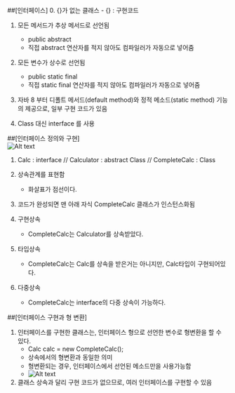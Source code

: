 ##[인터페이스]
0. {}가 없는 클래스
    - {} : 구현코드

1. 모든 메서드가 추상 메서드로 선언됨
    - public abstract
    - 직접 abstract 연산자를 적지 않아도 컴파일러가 자동으로 넣어줌

2. 모든 변수가 상수로 선언됨
    - public static final
    - 직접 static final 연산자를 적지 않아도 컴파일러가 자동으로 넣어줌

3. 자바 8 부터 디폴트 메서드(default method)와 정적 메소드(static method) 기능의 제공으로, 일부 구현 코드가 있음

4. Class 대신 interface 를 사용


##[인터페이스 정의와 구현]   
![Alt text](C:/Users/user/Desktop/javaGit/interface.jpg)
1. Calc : interface // Calculator : abstract Class // CompleteCalc : Class

2. 상속관계를 표현함
    - 화살표가 점선이다.

3. 코드가 완성되면 맨 아래 자식 CompleteCalc 클래스가 인스턴스화됨

4. 구현상속
    - CompleteCalc는 Calculator를 상속받았다.

5. 타입상속
    - CompleteCalc는 Calc를 상속을 받은거는 아니지만, Calc타입이 구현되어있다.
6. 다중상속
    - CompleteCalc는 interface의 다중 상속이 가능하다.

##[인터페이스 구현과 형 변환]
1. 인터페이스를 구현한 클래스는, 인터페이스 형으로 선언한 변수로 형변환을 할 수 있다.
    - Calc calc = new CompleteCalc();
    - 상속에서의 형변환과 동일한 의미
    - 형변환되는 경우, 인터페이스에서 선언된 메소드만을 사용가능함
    - ![Alt text](C:/Users/user/Desktop/javaGit/in.png)
2. 클래스 상속과 달리 구현 코드가 없으므로, 여러 인터페이스를 구현할 수 있음
